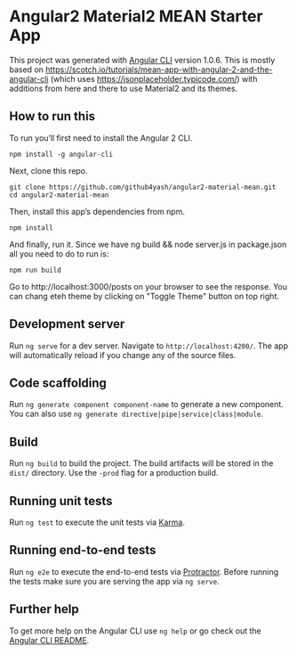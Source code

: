 # Angular2 Material2 MEAN Starter App

This project was generated with [Angular CLI](https://github.com/angular/angular-cli) version 1.0.6. This is mostly based on https://scotch.io/tutorials/mean-app-with-angular-2-and-the-angular-cli (which uses https://jsonplaceholder.typicode.com/) with additions from here and there to use Material2 and its themes.

## How to run this
To run you’ll first need to install the Angular 2 CLI.

```
npm install -g angular-cli
```

Next, clone this repo.

```
git clone https://github.com/github4yash/angular2-material-mean.git
cd angular2-material-mean
```

Then, install this app’s dependencies from npm.

```
npm install
```

And finally, run it. Since we have ng build && node server.js in package.json all you need to do to run is:

```
npm run build
```
Go to http://localhost:3000/posts on your browser to see the response. You can chang eteh theme by clicking on "Toggle Theme" button on top right.

## Development server

Run `ng serve` for a dev server. Navigate to `http://localhost:4200/`. The app will automatically reload if you change any of the source files.

## Code scaffolding

Run `ng generate component component-name` to generate a new component. You can also use `ng generate directive|pipe|service|class|module`.

## Build

Run `ng build` to build the project. The build artifacts will be stored in the `dist/` directory. Use the `-prod` flag for a production build.

## Running unit tests

Run `ng test` to execute the unit tests via [Karma](https://karma-runner.github.io).

## Running end-to-end tests

Run `ng e2e` to execute the end-to-end tests via [Protractor](http://www.protractortest.org/).
Before running the tests make sure you are serving the app via `ng serve`.

## Further help

To get more help on the Angular CLI use `ng help` or go check out the [Angular CLI README](https://github.com/angular/angular-cli/blob/master/README.md).
